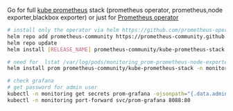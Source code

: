 Go for full [kube prometheus](https://github.com/prometheus-operator/kube-prometheus) stack (prometheus operator, prometheus,node exporter,blackbox exporter) or just for [Prometheus operator](https://github.com/prometheus-operator/prometheus-operator?tab=readme-ov-file#helm-chart)

```bash
# install only the operator via helm https://github.com/prometheus-operator/prometheus-operator?tab=readme-ov-file#helm-chart
helm repo add prometheus-community https://prometheus-community.github.io/helm-charts
helm repo update
helm install [RELEASE_NAME] prometheus-community/kube-prometheus-stack

# need for  lstat /var/log/pods/monitoring_prom-prometheus-node-exporter...no such file or directory error
helm install prom prometheus-community/kube-prometheus-stack -n monitoring --set prometheus-node-exporter.hostRootFsMount.enabled=false

# check grafana
# get password for admin user
kubectl -n monitoring get secrets prom-grafana -ojsonpath="{.data.admin-password}" | base64 -d
kubectl -n monitoring port-forward svc/prom-grafana 8088:80
```